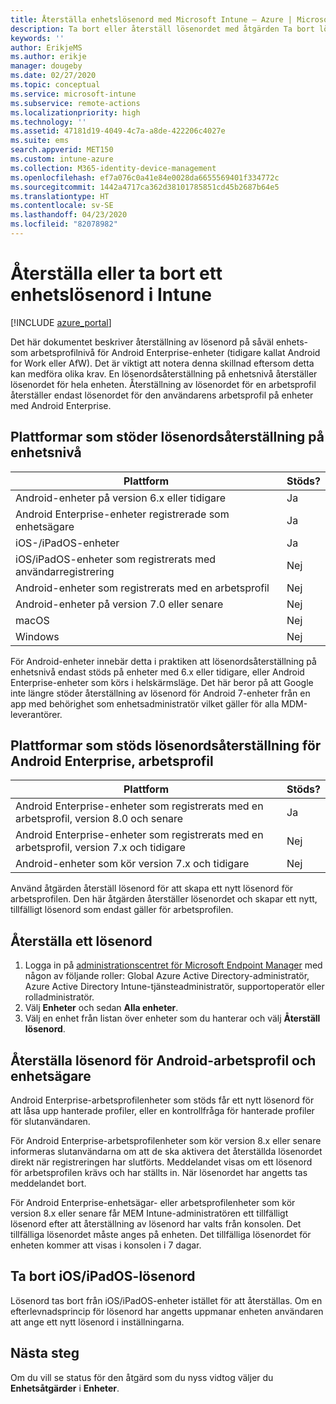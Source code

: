 ```yaml
---
title: Återställa enhetslösenord med Microsoft Intune – Azure | Microsoft Docs
description: Ta bort eller återställ lösenordet med åtgärden Ta bort lösenkod på enheter som du hanterar eller övervakar med Intune.
keywords: ''
author: ErikjeMS
ms.author: erikje
manager: dougeby
ms.date: 02/27/2020
ms.topic: conceptual
ms.service: microsoft-intune
ms.subservice: remote-actions
ms.localizationpriority: high
ms.technology: ''
ms.assetid: 47181d19-4049-4c7a-a8de-422206c4027e
ms.suite: ems
search.appverid: MET150
ms.custom: intune-azure
ms.collection: M365-identity-device-management
ms.openlocfilehash: ef7a076c0a41e84e0028da6655569401f334772c
ms.sourcegitcommit: 1442a4717ca362d38101785851cd45b2687b64e5
ms.translationtype: HT
ms.contentlocale: sv-SE
ms.lasthandoff: 04/23/2020
ms.locfileid: "82078982"
---
```

# <a name="reset-or-remove-a-device-passcode-in-intune"></a>Återställa eller ta bort ett enhetslösenord i Intune

[!INCLUDE [azure_portal](../includes/azure_portal.md)]

Det här dokumentet beskriver återställning av lösenord på såväl enhets- som arbetsprofilnivå för Android Enterprise-enheter (tidigare kallat Android for Work eller AfW). Det är viktigt att notera denna skillnad eftersom detta kan medföra olika krav. En lösenordsåterställning på enhetsnivå återställer lösenordet för hela enheten. Återställning av lösenordet för en arbetsprofil återställer endast lösenordet för den användarens arbetsprofil på enheter med Android Enterprise.

## <a name="supported-platforms-for-device-level-passcode-reset"></a>Plattformar som stöder lösenordsåterställning på enhetsnivå

| Plattform | Stöds? |
| ---- | ---- |
| Android-enheter på version 6.x eller tidigare | Ja |
| Android Enterprise-enheter registrerade som enhetsägare | Ja |
| iOS-/iPadOS-enheter | Ja |
| iOS/iPadOS-enheter som registrerats med användarregistrering | Nej |
| Android-enheter som registrerats med en arbetsprofil | Nej |
| Android-enheter på version 7.0 eller senare | Nej |
| macOS | Nej |
| Windows | Nej |

För Android-enheter innebär detta i praktiken att lösenordsåterställning på enhetsnivå endast stöds på enheter med 6.x eller tidigare, eller Android Enterprise-enheter som körs i helskärmsläge. Det här beror på att Google inte längre stöder återställning av lösenord för Android 7-enheter från en app med behörighet som enhetsadministratör vilket gäller för alla MDM-leverantörer.

## <a name="supported-platforms-for-android-enterprise-work-profile-passcode-reset"></a>Plattformar som stöds lösenordsåterställning för Android Enterprise, arbetsprofil

| Plattform | Stöds? |
| ---- | ---- |
| Android Enterprise-enheter som registrerats med en arbetsprofil, version 8.0 och senare | Ja |
| Android Enterprise-enheter som registrerats med en arbetsprofil, version 7.x och tidigare | Nej |
| Android-enheter som kör version 7.x och tidigare | Nej |

Använd åtgärden återställ lösenord för att skapa ett nytt lösenord för arbetsprofilen. Den här åtgärden återställer lösenordet och skapar ett nytt, tillfälligt lösenord som endast gäller för arbetsprofilen. 

## <a name="reset-a-passcode"></a>Återställa ett lösenord


1. Logga in på [administrationscentret för Microsoft Endpoint Manager](https://go.microsoft.com/fwlink/?linkid=2109431) med någon av följande roller: Global Azure Active Directory-administratör, Azure Active Directory Intune-tjänsteadministratör, supportoperatör eller rolladministratör.
2. Välj **Enheter** och sedan **Alla enheter**.
3. Välj en enhet från listan över enheter som du hanterar och välj **Återställ lösenord**.

## <a name="reset-android-work-profile-and-device-owner-passcodes"></a>Återställa lösenord för Android-arbetsprofil och enhetsägare

Android Enterprise-arbetsprofilenheter som stöds får ett nytt lösenord för att låsa upp hanterade profiler, eller en kontrollfråga för hanterade profiler för slutanvändaren.

För Android Enterprise-arbetsprofilenheter som kör version 8.x eller senare informeras slutanvändarna om att de ska aktivera det återställda lösenordet direkt när registreringen har slutförts. Meddelandet visas om ett lösenord för arbetsprofilen krävs och har ställts in. När lösenordet har angetts tas meddelandet bort.

För Android Enterprise-enhetsägar- eller arbetsprofilenheter som kör version 8.x eller senare får MEM Intune-administratören ett tillfälligt lösenord efter att återställning av lösenord har valts från konsolen. Det tillfälliga lösenordet måste anges på enheten. Det tillfälliga lösenordet för enheten kommer att visas i konsolen i 7 dagar.


## <a name="remove-iosipados-passcodes"></a>Ta bort iOS/iPadOS-lösenord

Lösenord tas bort från iOS/iPadOS-enheter istället för att återställas. Om en efterlevnadsprincip för lösenord har angetts uppmanar enheten användaren att ange ett nytt lösenord i inställningarna.

## <a name="next-steps"></a>Nästa steg

Om du vill se status för den åtgärd som du nyss vidtog väljer du **Enhetsåtgärder** i **Enheter**.
